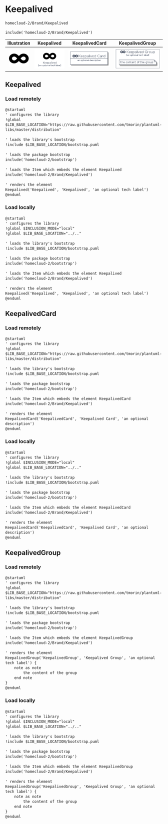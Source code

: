 # Keepalived


```text
homecloud-2/Brand/Keepalived
```

```text
include('homecloud-2/Brand/Keepalived')
```



| Illustration | Keepalived | KeepalivedCard | KeepalivedGroup |
| :---: | :---: | :---: | :---: |
| ![illustration for Illustration](../../homecloud-2/Brand/Keepalived.png) | ![illustration for Keepalived](../../homecloud-2/Brand/Keepalived.Local.png) | ![illustration for KeepalivedCard](../../homecloud-2/Brand/KeepalivedCard.Local.png) | ![illustration for KeepalivedGroup](../../homecloud-2/Brand/KeepalivedGroup.Local.png) |




## Keepalived

### Load remotely
```plantuml
@startuml
' configures the library
!global $LIB_BASE_LOCATION="https://raw.githubusercontent.com/tmorin/plantuml-libs/master/distribution"

' loads the library's bootstrap
!include $LIB_BASE_LOCATION/bootstrap.puml

' loads the package bootstrap
include('homecloud-2/bootstrap')

' loads the Item which embeds the element Keepalived
include('homecloud-2/Brand/Keepalived')

' renders the element
Keepalived('Keepalived', 'Keepalived', 'an optional tech label')
@enduml
```

### Load locally
```plantuml
@startuml
' configures the library
!global $INCLUSION_MODE="local"
!global $LIB_BASE_LOCATION="../.."

' loads the library's bootstrap
!include $LIB_BASE_LOCATION/bootstrap.puml

' loads the package bootstrap
include('homecloud-2/bootstrap')

' loads the Item which embeds the element Keepalived
include('homecloud-2/Brand/Keepalived')

' renders the element
Keepalived('Keepalived', 'Keepalived', 'an optional tech label')
@enduml
```

## KeepalivedCard

### Load remotely
```plantuml
@startuml
' configures the library
!global $LIB_BASE_LOCATION="https://raw.githubusercontent.com/tmorin/plantuml-libs/master/distribution"

' loads the library's bootstrap
!include $LIB_BASE_LOCATION/bootstrap.puml

' loads the package bootstrap
include('homecloud-2/bootstrap')

' loads the Item which embeds the element KeepalivedCard
include('homecloud-2/Brand/Keepalived')

' renders the element
KeepalivedCard('KeepalivedCard', 'Keepalived Card', 'an optional description')
@enduml
```

### Load locally
```plantuml
@startuml
' configures the library
!global $INCLUSION_MODE="local"
!global $LIB_BASE_LOCATION="../.."

' loads the library's bootstrap
!include $LIB_BASE_LOCATION/bootstrap.puml

' loads the package bootstrap
include('homecloud-2/bootstrap')

' loads the Item which embeds the element KeepalivedCard
include('homecloud-2/Brand/Keepalived')

' renders the element
KeepalivedCard('KeepalivedCard', 'Keepalived Card', 'an optional description')
@enduml
```

## KeepalivedGroup

### Load remotely
```plantuml
@startuml
' configures the library
!global $LIB_BASE_LOCATION="https://raw.githubusercontent.com/tmorin/plantuml-libs/master/distribution"

' loads the library's bootstrap
!include $LIB_BASE_LOCATION/bootstrap.puml

' loads the package bootstrap
include('homecloud-2/bootstrap')

' loads the Item which embeds the element KeepalivedGroup
include('homecloud-2/Brand/Keepalived')

' renders the element
KeepalivedGroup('KeepalivedGroup', 'Keepalived Group', 'an optional tech label') {
    note as note
        the content of the group
    end note
}
@enduml
```

### Load locally
```plantuml
@startuml
' configures the library
!global $INCLUSION_MODE="local"
!global $LIB_BASE_LOCATION="../.."

' loads the library's bootstrap
!include $LIB_BASE_LOCATION/bootstrap.puml

' loads the package bootstrap
include('homecloud-2/bootstrap')

' loads the Item which embeds the element KeepalivedGroup
include('homecloud-2/Brand/Keepalived')

' renders the element
KeepalivedGroup('KeepalivedGroup', 'Keepalived Group', 'an optional tech label') {
    note as note
        the content of the group
    end note
}
@enduml
```

